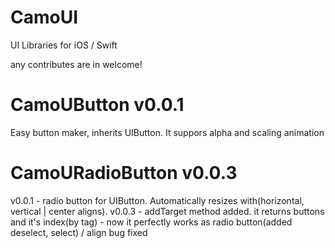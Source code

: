 # CamoUI
UI Libraries for iOS / Swift

any contributes are in welcome!

# CamoUButton v0.0.1

Easy button maker, inherits UIButton. It suppors alpha and scaling animation

# CamoURadioButton v0.0.3

v0.0.1 - radio button for UIButton. Automatically resizes with(horizontal, vertical | center aligns).
v0.0.3 - addTarget method added. it returns buttons and it's index(by tag)
       - now it perfectly works as radio button(added deselect, select) / align bug fixed
